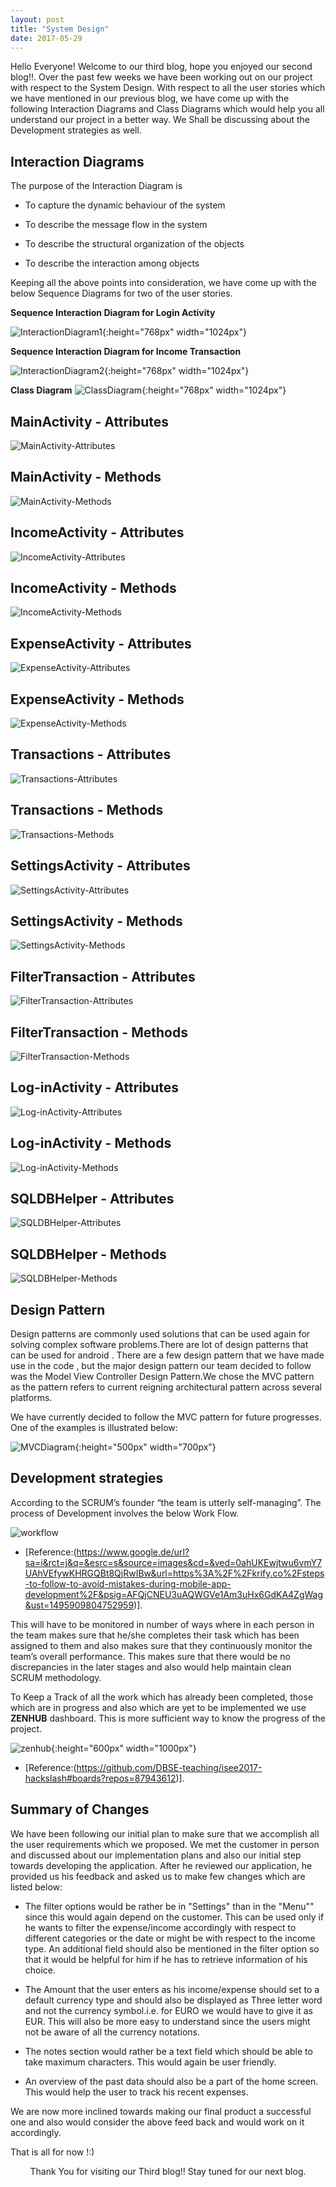 ```yaml
---
layout: post
title: "System Design"
date: 2017-05-29
---
```


Hello Everyone!
Welcome to our third blog, hope you enjoyed our second blog!!.    Over the past few weeks we have been working out on our project with respect to the System Design. With respect to all the user stories which we have mentioned in our previous blog, we have come up with the following Interaction Diagrams and Class Diagrams which would help you all understand our project in a better way. We Shall be discussing about the Development strategies as well.

## Interaction Diagrams

The purpose of the Interaction Diagram is 

* To capture the dynamic behaviour of the system

* To describe the message flow in the system

* To describe the structural organization of the objects 

* To describe the interaction among objects

Keeping all the above points into consideration, we have come up with the below Sequence Diagrams for two of the user stories.

**Sequence Interaction Diagram for Login Activity**

![InteractionDiagram1]({{site.baseurl}}/images/Interaction_Diagram_for_Login_Activity-1.png "InteractionDiagram1"){:height="768px" width="1024px"}


**Sequence Interaction Diagram for Income Transaction**

![InteractionDiagram2]({{site.baseurl}}/images/InteractionDiagram_for_Income_transaction-1.png "InteractionDiagram2"){:height="768px" width="1024px"}


**Class Diagram**
![ClassDiagram]({{site.baseurl}}/images/ClassDiagram.png "ClassDiagram"){:height="768px" width="1024px"}


## MainActivity - Attributes
![MainActivity-Attributes]({{site.baseurl}}/images/Main_Activity-Attributes.png "MainActivity-Attributes")


## MainActivity - Methods
![MainActivity-Methods]({{site.baseurl}}/images/Main_Activity-Methods.png "MainActivity-Methods")


## IncomeActivity - Attributes
![IncomeActivity-Attributes]({{site.baseurl}}/images/Income_Activity-Attributes.png "IncomeActivity-Attributes")


## IncomeActivity - Methods
![IncomeActivity-Methods]({{site.baseurl}}/images/Income_Activity-Methods.png "IncomeActivity-Methods")


## ExpenseActivity - Attributes
![ExpenseActivity-Attributes]({{site.baseurl}}/images/Expense_Activity-Attributes.png "ExpenseActivity-Attributes")


## ExpenseActivity - Methods
![ExpenseActivity-Methods]({{site.baseurl}}/images/Expense_Activity-Methods.png "ExpenseActivity-Methods")


## Transactions - Attributes
![Transactions-Attributes]({{site.baseurl}}/images/Transaction-Attributes.png "Transactions-Attributes")


## Transactions - Methods
![Transactions-Methods]({{site.baseurl}}/images/Transaction-Methods.png "Transactions-Methods")


## SettingsActivity - Attributes
![SettingsActivity-Attributes]({{site.baseurl}}/images/Settings_Activity-Attributes.png "SettingsActivity-Attributes")


## SettingsActivity - Methods
![SettingsActivity-Methods]({{site.baseurl}}/images/Settings_Activity-Methods.png "SettingsActivity-Methods")


## FilterTransaction - Attributes
![FilterTransaction-Attributes]({{site.baseurl}}/images/FilterTransaction_Activity-Attributes.png "FilterTransaction-Attributes")


## FilterTransaction - Methods
![FilterTransaction-Methods]({{site.baseurl}}/images/FilterTransaction_Activity-Methods.png "FilterTransaction-Methods")


## Log-inActivity - Attributes
![Log-inActivity-Attributes]({{site.baseurl}}/images/Login_Activity-Attributes.png "Log-inActivity-Attributes")


## Log-inActivity - Methods
![Log-inActivity-Methods]({{site.baseurl}}/images/Login_Activity-Methods.png "Log-inActivity-Methods")


## SQLDBHelper - Attributes
![SQLDBHelper-Attributes]({{site.baseurl}}/images/SQLDBHelper-Attributes.png "SQLDBHelper-Attributes")


## SQLDBHelper - Methods
![SQLDBHelper-Methods]({{site.baseurl}}/images/SQLDBHelper-Methods.png "SQLDBHelper-Methods")


## Design Pattern

Design patterns are commonly used solutions that can be used again for solving complex software problems.There are lot of design patterns that can be used for android . There are a few design pattern that we have made use in the code , but the major design pattern our team decided to follow was the Model View Controller Design Pattern.We chose the MVC pattern as the pattern refers to current reigning architectural pattern across several platforms.

We have currently decided to follow the MVC pattern for future progresses. One of the examples is illustrated below:

![MVCDiagram]({{site.baseurl}}/images/design_pattern-1.png "MVCDiagram"){:height="500px" width="700px"}


## Development strategies

According to the SCRUM’s founder “the team is utterly self-managing”.
The process of Development involves the below Work Flow.

![workflow]({{site.baseurl}}/images/Workflow1.png "workflow")

- [Reference:(https://www.google.de/url?sa=i&rct=j&q=&esrc=s&source=images&cd=&ved=0ahUKEwjtwu6vmY7UAhVEfywKHRGQBt8QjRwIBw&url=https%3A%2F%2Fkrify.co%2Fsteps-to-follow-to-avoid-mistakes-during-mobile-app-development%2F&psig=AFQjCNEU3uAQWGVe1Am3uHx6GdKA4ZgWag&ust=1495909804752959)].

This will have to be monitored in number of ways where in each person in the team makes sure that he/she completes their task which has been assigned to them and also makes sure that they continuously monitor the team’s overall performance. This makes sure that there would be no discrepancies in the later stages and also would help maintain clean SCRUM methodology. 

To Keep a Track of all the work which has already been completed, those which are in progress and also which are yet to be implemented we use **ZENHUB** dashboard. This is more sufficient way to know the progress of the project.

![zenhub]({{site.baseurl}}/images/Zenhub.png "zenhub"){:height="600px" width="1000px"}

- [Reference:(https://github.com/DBSE-teaching/isee2017-hackslash#boards?repos=87943612)]. 
			
## Summary of Changes 

We have been following our initial plan to make sure that we accomplish  all the user requirements which we proposed. We met the customer in person and discussed about our implementation plans and also our initial step towards developing the application.
After he reviewed our application, he provided us his feedback and asked us to make few changes which are listed below:

* The filter options would be rather be in "Settings" than in the "Menu"" since this would again depend on the customer. This can be used only if he wants to filter the expense/income accordingly with respect to different categories or the date or might be with respect to the income type. An additional field should also be mentioned in the filter option so that it would be helpful for him if he has to retrieve information of his choice.

* The Amount that the user enters as his income/expense should set to a default currency type and should also be displayed as Three letter word and not the currency symbol.i.e. for EURO we would have to give it as EUR. This will also be more easy to understand since the users might not be aware of all the currency notations.

* The notes section would rather be a text field which should be able to take maximum characters. This would again be user friendly.

* An overview of the past data should also be a part of the home screen. This would help the user to track  his recent expenses.

We are now more inclined towards making our final product a successful one and also would consider the above feed back and would work on it accordingly.

That is all for now !:)

<p align="center">
Thank You for visiting our Third blog!! Stay tuned for our next blog. 
</p>





